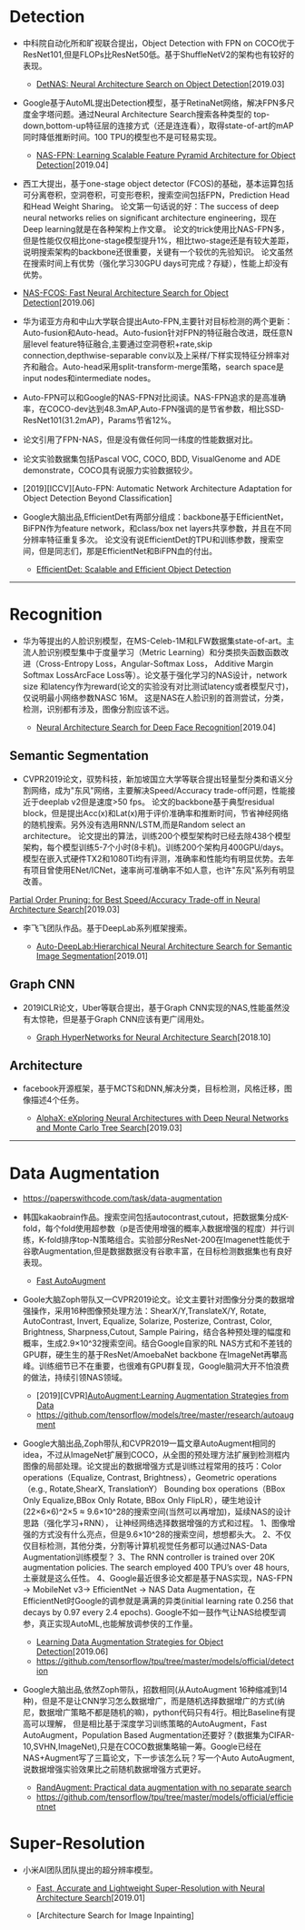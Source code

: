 
# Detection

- 中科院自动化所和旷视联合提出，Object Detection with FPN on COCO优于ResNet101,但是FLOPs比ResNet50低。基于ShuffleNetV2的架构也有较好的表现。

  - [DetNAS: Neural Architecture Search on Object Detection](https://arxiv.org/pdf/1903.10979v1.pdf)[2019.03]

- Google基于AutoML提出Detection模型，基于RetinaNet网络，解决FPN多尺度金字塔问题。通过Neural Architecture Search搜索各种类型的
top-down,bottom-up特征层的连接方式（还是连连看），取得state-of-art的mAP同时降低推断时间。100 TPU的模型也不是可轻易实现。

  - [NAS-FPN: Learning Scalable Feature Pyramid Architecture for Object Detection](https://arxiv.org/pdf/1904.07392.pdf)[2019.04]
  
 - 西工大提出，基于one-stage object detector (FCOS)的基础，基本运算包括可分离卷积，空洞卷积，可变形卷积，搜索空间包括FPN，Prediction Head和Head Weight Sharing。
 论文第一句话说的好：The success of deep neural networks relies on significant architecture engineering，现在Deep learning就是在各种架构上作文章。
 论文的trick使用比NAS-FPN多，但是性能仅仅相比one-stage模型提升1%，相比two-stage还是有较大差距，说明搜索架构的backbone还很重要，关键有一个较优的先验知识。
 论文虽然在搜索时间上有优势（强化学习30GPU days可完成？存疑），性能上却没有优势。
 
  - [NAS-FCOS: Fast Neural Architecture Search for Object Detection](https://arxiv.org/pdf/1906.04423.pdf)[2019.06]

 - 华为诺亚方舟和中山大学联合提出Auto-FPN,主要针对目标检测的两个更新：Auto-fusion和Auto-head。Auto-fusion针对FPN的特征融合改进，既任意N层level feature特征融合,主要通过空洞卷积+rate,skip connection,depthwise-separable conv以及上采样/下样实现特征分辨率对齐和融合。Auto-head采用split-transform-merge策略，search space是input nodes和intermediate nodes。
  - Auto-FPN可以和Google的NAS-FPN对比阅读。NAS-FPN追求的是高准确率，在COCO-dev达到48.3mAP,Auto-FPN强调的是节省参数，相比SSD-ResNet101(31.2mAP)，Params节省12%。
  - 论文引用了FPN-NAS，但是没有做任何同一纬度的性能数据对比。
  - 论文实验数据集包括Pascal VOC, COCO, BDD, VisualGenome and ADE demonstrate，COCO具有说服力实验数据较少。
 
  - [2019][ICCV][Auto-FPN: Automatic Network Architecture Adaptation for Object Detection Beyond Classification]

- Google大脑出品,EfficientDet有两部分组成：backbone基于EfficientNet，BiFPN作为feature network，和class/box net layers共享参数，并且在不同分辨率特征重复多次。
论文没有说EfficientDet的TPU和训练参数，搜索空间，但是同志们，那是EfficientNet和BiFPN血的付出。
  - [EfficientDet: Scalable and Efficient Object Detection](https://arxiv.org/pdf/1911.09070.pdf)
---

# Recognition

- 华为等提出的人脸识别模型，在MS-Celeb-1M和LFW数据集state-of-art。主流人脸识别模型集中于度量学习（Metric Learning）和分类损失函数函数改进（Cross-Entropy Loss，Angular-Softmax Loss，
Additive Margin Softmax LossArcFace Loss等）。论文基于强化学习的NAS设计，network size 和latency作为reward(论文的实验没有对比测试latency或者模型尺寸)，仅说明最小网络参数NASC 16M。
这是NAS在人脸识别的首测尝试，分类，检测，识别都有涉及，图像分割应该不远。

  - [Neural Architecture Search for Deep Face Recognition](https://arxiv.org/pdf/1904.09523.pdf)[2019.04]

## Semantic  Segmentation

- CVPR2019论文，驭势科技，新加坡国立大学等联合提出轻量型分类和语义分割网络，成为"东风"网络，主要解决Speed/Accuracy trade-off问题，性能接近于deeplab v2但是速度>50 fps。
论文的backbone基于典型residual block，但是提出Acc(x)和Lat(x)用于评价准确率和推断时间，节省神经网络的随机搜索。另外没有选用RNN/LSTM,而是Random select an architecture。
论文提出的算法，训练200个模型架构时已经去除438个模型架构，每个模型训练5-7个小时(8卡机)。训练200个架构月400GPU/days。
模型在嵌入式硬件TX2和1080Ti均有评测，准确率和性能均有明显优势。去年有项目曾使用ENet/ICNet，速率尚可准确率不如人意，也许"东风"系列有明显改善。

[Partial Order Pruning: for Best Speed/Accuracy Trade-off in Neural Architecture Search](https://arxiv.org/pdf/1903.03777.pdf)[2019.03]

- 李飞飞团队作品。基于DeepLab系列框架搜索。

  - [Auto-DeepLab:Hierarchical Neural Architecture Search for Semantic Image Segmentation](https://arxiv.org/pdf/1901.02985.pdf)[2019.01]


## Graph CNN

- 2019ICLR论文，Uber等联合提出，基于Graph CNN实现的NAS,性能虽然没有太惊艳，但是基于Graph CNN应该有更广阔用处。

  - [Graph HyperNetworks for Neural Architecture Search](https://arxiv.org/pdf/1810.05749.pdf)[2018.10]


## Architecture

- facebook开源框架，基于MCTS和DNN,解决分类，目标检测，风格迁移，图像描述4个任务。

  - [AlphaX: eXploring Neural Architectures with Deep Neural Networks and Monte Carlo Tree Search](https://arxiv.org/pdf/1903.11059.pdf)[2019.03]

---
# Data Augmentation
- https://paperswithcode.com/task/data-augmentation

- 韩国kakaobrain作品。搜索空间包括autocontrast,cutout，把数据集分成K-fold，每个fold使用超参数（p是否使用增强的概率,λ数据增强的程度）并行训练，K-fold排序top-N策略组合。实验部分ResNet-200在Imagenet性能优于谷歌Augmentation,但是数据数据没有谷歌丰富，在目标检测数据集也有良好表现。

  - [Fast AutoAugment](https://arxiv.org/pdf/1905.00397.pdf)
  
- Goole大脑Zoph带队又一CVPR2019论文。论文主要针对图像分分类的数据增强操作，采用16种图像预处理方法：ShearX/Y,TranslateX/Y, Rotate, AutoContrast, Invert, Equalize, Solarize, Posterize, 
Contrast, Color, Brightness, Sharpness,Cutout, Sample Pairing，结合各种预处理的幅度和概率，生成2.9×10^32搜索空间。结合Google自家的RL NAS方式和不差钱的GPU群，硬生生的基于ResNet/AmoebaNet backbone
在ImageNet再攀高峰。训练细节已不在重要，也很难有GPU群复现，Google脑洞大开不怕浪费的做法，持续引领NAS领域。

  - [2019][CVPR][AutoAugment:Learning Augmentation Strategies from Data](https://zpascal.net/cvpr2019/Cubuk_AutoAugment_Learning_Augmentation_Strategies_From_Data_CVPR_2019_paper.pdf)
  - https://github.com/tensorflow/models/tree/master/research/autoaugment 
- Google大脑出品,Zoph带队,和CVPR2019一篇文章AutoAugment相同的idea，不过从ImageNet扩展到COCO，从全图的预处理方法扩展到检测框内图像的局部处理。论文提出的数据增强方式是训练过程常用的技巧：Color operations（Equalize, Contrast, Brightness），Geometric operations（e.g., Rotate,ShearX, TranslationY）
Bounding box operations（BBox Only Equalize,BBox Only Rotate, BBox Only FlipLR），硬生地设计(22×6×6)^2×5 ≈ 9.6×10^28的搜索空间(当然可以再增加)，延续NAS的设计思路（强化学习+RNN），
让神经网络选择数据增强的方式和过程。
    1、图像增强的方式没有什么亮点，但是9.6×10^28的搜索空间，想想都头大。
    2、不仅仅目标检测，其他分类，分割等计算机视觉任务都可以通过NAS-Data Augmentation训练模型？
    3、The RNN controller is trained over 20K augmentation policies. The search employed 400 TPU’s over 48 hours,土豪就是这么任性。
    4、Google最近很多论文都是基于NAS实现，NAS-FPN -> MobileNet v3-> EfficientNet -> NAS Data Augmentation，在EfficientNet时Google的调参就是满满的异类(initial learning rate 0.256 that decays by 0.97 every 2.4 epochs).
    Google不如一鼓作气让NAS给模型调参，真正实现AutoML,也能解放调参侠的工作量。
  - [Learning Data Augmentation Strategies for Object Detection](https://arxiv.org/pdf/1906.11172.pdf)[2019.06]
  - https://github.com/tensorflow/tpu/tree/master/models/official/detection

- Google大脑出品,依然Zoph带队，招数相同(从AutoAugment 16种缩减到14种)，但是不是让CNN学习怎么数据增广，而是随机选择数据增广的方式(纳尼，数据增广策略不都是随机的嘛)，python代码只有4行。相比Baseline有提高可以理解，
但是相比基于深度学习训练策略的AutoAugment，Fast AutoAugment，Population Based Augmentation还要好？(数据集为CIFAR-10,SVHN,ImageNet),只是在COCO数据集略输一筹。Google已经在NAS+Augment写了三篇论文，下一步该怎么玩？写一个Auto AutoAugment,说数据增强实验效果比之前随机数据增强方式更好。
 
  - [RandAugment: Practical data augmentation with no separate search](https://arxiv.org/pdf/1909.13719.pdf)
  - https://github.com/tensorflow/tpu/tree/master/models/official/efficientnet

# Super-Resolution 

- 小米AI团队团队提出的超分辨率模型。

  - [Fast, Accurate and Lightweight Super-Resolution with Neural Architecture Search](https://arxiv.org/pdf/1901.07261.pdf)[2019.01]


  - [Architecture Search for Image Inpainting]
  
  